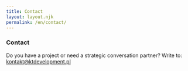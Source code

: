 ```yaml
---
title: Contact
layout: layout.njk
permalink: /en/contact/
---
```


<!-- Minimal English version of the contact page.  Contains only the heading
     and an e-mail link.  The common layout provides the logo and navigation. -->

<section id="contact">
  <h3>Contact</h3>
  <p>Do you have a project or need a strategic conversation partner?  Write to:
    <a href="mailto:kontakt@ktdevelopment.pl">kontakt@ktdevelopment.pl</a></p>
</section>
